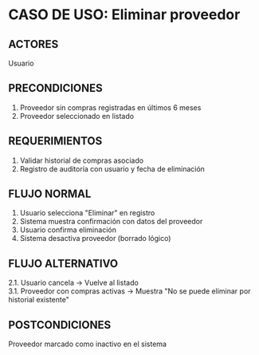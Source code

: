 # CASO DE USO: Eliminar proveedor

## ACTORES  
Usuario 

## PRECONDICIONES 
1. Proveedor sin compras registradas en últimos 6 meses  
2. Proveedor seleccionado en listado

## REQUERIMIENTOS  
1. Validar historial de compras asociado  
2. Registro de auditoría con usuario y fecha de eliminación

## FLUJO NORMAL  
1. Usuario selecciona "Eliminar" en registro  
2. Sistema muestra confirmación con datos del proveedor  
3. Usuario confirma eliminación  
4. Sistema desactiva proveedor (borrado lógico)

## FLUJO ALTERNATIVO  
2.1. Usuario cancela → Vuelve al listado  
3.1. Proveedor con compras activas → Muestra "No se puede eliminar por historial existente"

## POSTCONDICIONES  
Proveedor marcado como inactivo en el sistema